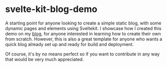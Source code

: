 # svelte-kit-blog-demo
A starting point for anyone looking to create a simple static blog, with some dynamic pages and elements using Sveltekit. I showcase how I created this demo on my [blog](youash.com), for anyone interested in learning how to create their own from scratch. However, this is also a great template for anyone who wants a quick blog already set up and ready for build and deployment.

Of course, it's by no means perfect so if you want to contribute in any way that would be very much appreciated.